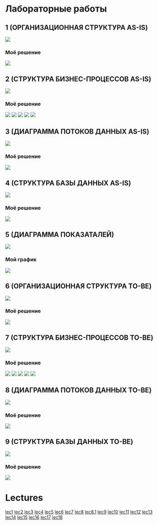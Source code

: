 # Лабораторные работы

## 1 (ОРГАНИЗАЦИОННАЯ СТРУКТУРА AS-IS)

![](./lab1/Screen%20Shot%202023-09-06%20at%206.09.40%20PM.png)

### **Моё решение**

![](./lab1/lab.svg)

## 2  (СТРУКТУРА БИЗНЕС-ПРОЦЕССОВ AS-IS)

![](./lab2/Screen%20Shot%202023-09-06%20at%206.09.47%20PM.png)

### **Моё решение**

![](./lab2/lab.svg)
![](./lab2/lab2.svg)
![](./lab2/lab3.svg)
![](./lab2/lab4.svg)
![](./lab2/lab5.svg)

## 3 (ДИАГРАММА ПОТОКОВ ДАННЫХ AS-IS)

![](./lab3/Screen%20Shot%202023-09-06%20at%206.10.04%20PM.png)

### **Моё решение**

![](./lab3/lab.svg)

## 4 (СТРУКТУРА БАЗЫ ДАННЫХ AS-IS)

![](./lab4/Screen%20Shot%202023-09-06%20at%206.10.11%20PM.png)


### **Моё решение**

![](./lab4/lab.svg)

## 5 (ДИАГРАММА ПОКАЗАТАЛЕЙ)

![](./lab5/Screen%20Shot%202023-09-06%20at%206.10.20%20PM.png)

### **Мой график**

![](./lab5/график.png)

## 6 (ОРГАНИЗАЦИОННАЯ СТРУКТУРА TO-BE)

![](./lab6/Screen%20Shot%202023-09-06%20at%206.10.26%20PM.png)

### **Моё решение**

![](./lab6/lab.svg)

## 7 (СТРУКТУРА БИЗНЕС-ПРОЦЕССОВ TO-BE)

![](./lab7/Screen%20Shot%202023-09-06%20at%206.10.51%20PM.png)


### **Моё решение**

![](./lab7/lab.svg)
![](./lab7/lab2.svg)
![](./lab7/lab3.svg)
![](./lab7/lab4.svg)
![](./lab7/lab5.svg)

## 8 (ДИАГРАММА ПОТОКОВ ДАННЫХ TO-BE)

![](./lab8/Screen%20Shot%202023-09-06%20at%206.10.58%20PM.png)

### **Моё решение**


![](./lab8/lab.svg)

## 9 (СТРУКТУРА БАЗЫ ДАННЫХ TO-BE)

![](./lab9/Screen%20Shot%202023-09-06%20at%206.11.04%20PM.png)

### **Моё решение**

![](./lab9/lab.svg)

# Lectures

[lec1](./lec/lec1.pdf)
[lec2](./lec/lec2.pdf)
[lec3](./lec/lec3.pdf)
[lec4](./lec/lec4.pdf)
[lec5](./lec/lec5.pdf)
[lec6](./lec/lec6.pdf)
[lec7](./lec/lec7.pdf)
[lec8](./lec/lec8.pdf)
[lec8.1](./lec/lec8.1.pdf)
[lec9](./lec/lec9.pdf)
[lec10](./lec/lec10.pdf)
[lec11](./lec/lec11.pdf)
[lec12](./lec/lec12.pdf)
[lec13](./lec/lec13.pdf)
[lec14](./lec/lec14.pdf)
[lec15](./lec/lec15.pdf)
[lec16](./lec/lec16.pdf)
[lec17](./lec/lec17.pdf)
[lec18](./lec/lec18.pdf)

